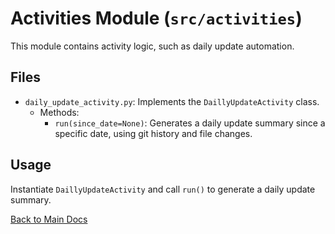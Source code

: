 # Activities Module (`src/activities`)

This module contains activity logic, such as daily update automation.

## Files

- `daily_update_activity.py`: Implements the `DaillyUpdateActivity` class.
  - Methods:
    - `run(since_date=None)`: Generates a daily update summary since a specific date, using git history and file changes.

## Usage

Instantiate `DaillyUpdateActivity` and call `run()` to generate a daily update summary.

[Back to Main Docs](README.md)
